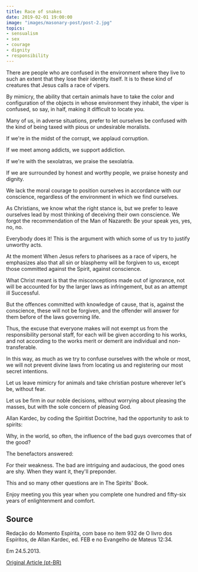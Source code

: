 ```yaml
---
title: Race of snakes
date: 2019-02-01 19:00:00
image: "images/masonary-post/post-2.jpg"
topics: 
- sensualism
- sex
- courage
- dignity
- responsibility
---
```


There are people who are confused in the environment where they live to such an extent that they lose their
identity itself. It is to these kind of creatures that Jesus calls a race of vipers.

By mimicry, the ability that certain animals have to take the color and
configuration of the objects in whose environment they inhabit, the viper is confused, so
say, in half, making it difficult to locate you.

Many of us, in adverse situations, prefer to let ourselves be confused with the
kind of being taxed with pious or undesirable moralists.

If we're in the midst of the corrupt, we applaud corruption.

If we meet among addicts, we support addiction.

If we're with the sexolatras, we praise the sexolatria.

If we are surrounded by honest and worthy people, we praise honesty and
dignity.

We lack the moral courage to position ourselves in accordance with our
conscience, regardless of the environment in which we find ourselves.

As Christians, we know what the right stance is, but we prefer to leave ourselves
lead by most thinking of deceiving their own conscience. We forgot the
recommendation of the Man of Nazareth: Be your speak yes, yes, no, no.

Everybody does it! This is the argument with which some of us try to justify
unworthy acts.

At the moment When Jesus refers to pharisees as a race of vipers, he emphasizes
also that all sin or blasphemy will be forgiven to us, except those committed
against the Spirit, against conscience.

What Christ meant is that the misconceptions made out of ignorance, not
will be accounted for by the larger laws as infringement, but as an attempt ill
Successful.

But the offences committed with knowledge of cause, that is, against the
conscience, these will not be forgiven, and the offender will answer for them before
of the laws governing life.

Thus, the excuse that everyone makes will not exempt us from the responsibility
personal staff, for each will be given according to his works, and not according to the works
merit or demerit are individual and non-transferable.

In this way, as much as we try to confuse ourselves with the whole or most,
we will not prevent divine laws from locating us and registering our most
secret intentions.

Let us leave mimicry for animals and take christian posture wherever
let's be, without fear.

Let us be firm in our noble decisions, without worrying about pleasing the
masses, but with the sole concern of pleasing God.

Allan Kardec, by coding the Spiritist Doctrine, had the opportunity to ask
to spirits:

Why, in the world, so often, the influence of the bad guys overcomes that of the good?

The benefactors answered:

For their weakness. The bad are intriguing and audacious, the good ones are shy.
When they want it, they'll preponder.

This and so many other questions are in The Spirits' Book.

Enjoy meeting you this year when you complete one hundred and fifty-six
years of enlightenment and comfort.


## Source
Redação do Momento Espírita, com base no item 932 de O livro
dos Espíritos, de Allan Kardec, ed. FEB e no Evangelho de Mateus
12:34.

Em 24.5.2013.

[Original Article (pt-BR)](http://momento.com.br/pt/ler_texto.php?id=540)
